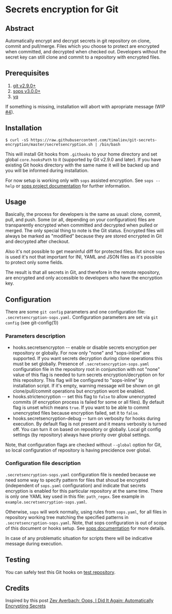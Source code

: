 # Secrets encryption for Git

[//]: # "SPDX-License-Identifier: MIT"

## Abstract

Automatically encrypt and decrypt secrets in git repository on clone, commit and pull/merge. Files which you choose to protect are encrypted when committed, and decrypted when checked out. Developers without the secret key can still clone and commit to a repository with encrypted files.

## Prerequisites

1. [git v2.9.0+](https://git-scm.com/downloads)
2. [sops v3.0.0+](https://github.com/getsops/sops)
3. [yq](https://pypi.org/project/yq/)

If something is missing, installation will abort with apropriate message (WIP [#4](https://github.com/timaliev/git-secrets-encryption/issues/4)).

## Installation

`$ curl -sS https://raw.githubusercontent.com/timaliev/git-secrets-encryption/master/secretsencryption.sh | /bin/bash`

This will install Git hooks from `.githooks` to your home directory and set global `core.hooksPath` to it (supported by Git v2.9.0 and later). If you have existing Git hooks directory with the same name it will be backed up and you will be informed during installation.

For now setup is working only with `sops` assisted encryption. See `sops --help` or [sops project documentation](https://github.com/getsops/sops) for further information.

## Usage

Basically, the process for developers is the same as usual: clone, commit, pull, and push. Some (or all, depending on your configuration) files are transparently encrypted when committed and decrypted when pulled or merged. The only special thing to note is the Git status. Encrypted files will always be marked as "modified" because they are stored encrypted in Git and decrypted after checkout.

Also it's not possible to get meaninful diff for protected files. But since `sops` is used it's not that important for INI, YAML and JSON files as it's possible to protect only some fields.

The result is that all secrets in Git, and therefore in the remote repository, are encrypted and only accessible to developers who have the encryption key.

## Configuration

There are some `git config` parameters and one configuration file: `.secretsencryption-sops.yaml`. Configuration parameters are set via `git config` (see git-config(1))

### Parameters description

- hooks.secretsencrypton -- enable or disable secrets encryption per repository or globally. For now only "none" and "sops-inline" are supported. If you want secrets decryption during clone operations this must be set globally. Presence of `.secretsencryption-sops.yaml` configuration file in the repository root in conjunction with not "none" value of this flag is needed to turn secrets encryption/decryption on for this repository. This flag will be configured to "sops-inline" by installation script. If it's empty, warning message will be shown on git clone/pull/commit operations but encryption wont be enabled.
- hooks.strictencryption -- set this flag to `false` to allow unencrypted commits (if encryption process is failed for some or all files). By default flag is unset which means `true`. If you want to be able to commit unencrypted files because encryption failed, set it to `false`.
- hooks.secretsencryption-debug -- turn on verbosity for hooks during execution. By default flag is not present and it means verbosity is turned off. You can turn it on based on repository or globally. Local git config settings (by repository) always have priority over global settings.

Note, that configuration flags are checked without `--global` option for Git, so local configuration of repository is having precidence over global.

### Configuration file description

`.secretsencryption-sops.yaml` configuration file is needed because we need some way to specify pattern for files that shoud be encrypted (independent of `sops.yaml` configuration) and indicate that secrets encryption is enabled for this particular repository at the same time. There is only one YAML key used in this file: `path_regex`. See example in `example.secretsencryption-sops.yaml`.

Otherwise, `sops` will work normally, using rules from `sops.yaml`, for all files in repository working tree matching the specified patterns in `.secretsencryption-sops.yaml`. Note, that sops configuration is out of scope of this document or hooks setup. See [sops documentation](https://github.com/getsops/sops) for more details.

In case of any problematic situation for scripts there will be indicative message during execution.

## Testing

You can safely test this Git hooks on [test repository](https://github.com/timaliev/test-git-secrets-encryption).

## Credits

Inspired by this post [Zev Averbach: Oops, I Did It Again: Automatically Encrypting Secrets](https://zev.averba.ch/oops)
